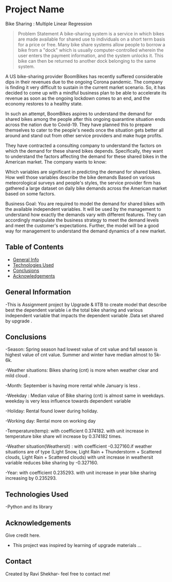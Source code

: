# Project Name
Bike Sharing : Multiple Linear Regression

> Problem Statement
A bike-sharing system is a service in which bikes are made available for shared use to individuals on a short term basis for a price or free. Many bike share systems allow people to borrow a bike from a "dock" which is usually computer-controlled wherein the user enters the payment information, and the system unlocks it. This bike can then be returned to another dock belonging to the same system.


A US bike-sharing provider BoomBikes has recently suffered considerable dips in their revenues due to the ongoing Corona pandemic. The company is finding it very difficult to sustain in the current market scenario. So, it has decided to come up with a mindful business plan to be able to accelerate its revenue as soon as the ongoing lockdown comes to an end, and the economy restores to a healthy state. 


In such an attempt, BoomBikes aspires to understand the demand for shared bikes among the people after this ongoing quarantine situation ends across the nation due to Covid-19. They have planned this to prepare themselves to cater to the people's needs once the situation gets better all around and stand out from other service providers and make huge profits.


They have contracted a consulting company to understand the factors on which the demand for these shared bikes depends. Specifically, they want to understand the factors affecting the demand for these shared bikes in the American market. The company wants to know:

Which variables are significant in predicting the demand for shared bikes.
How well those variables describe the bike demands
Based on various meteorological surveys and people's styles, the service provider firm has gathered a large dataset on daily bike demands across the American market based on some factors. 


Business Goal:
You are required to model the demand for shared bikes with the available independent variables. It will be used by the management to understand how exactly the demands vary with different features. They can accordingly manipulate the business strategy to meet the demand levels and meet the customer's expectations. Further, the model will be a good way for management to understand the demand dynamics of a new market. 


## Table of Contents
* [General Info](#general-information)
* [Technologies Used](#technologies-used)
* [Conclusions](#conclusions)
* [Acknowledgements](#acknowledgements)

<!-- You can include any other section that is pertinent to your problem -->

## General Information
-This is Assignment project by Upgrade & IITB to create model that describe best the dependent variable i.e the total bike sharing and  various independent variable that impacts the dependent variable .Data set shared by upgrade . 
<!-- You don't have to answer all the questions - just the ones relevant to your project. -->

## Conclusions
-Season: Spring season had lowest value of cnt value and fall season is highest value of cnt value. Summer and winter have median almost to 5k-6k.

-Weather situations: Bikes sharing (cnt) is more when weather clear and mild cloud .

-Month: September is having more rental while January is less .

-Weekday : Median value of Bike sharing (cnt) is almost same in weekdays. weekday is very less influence towards dependent variable

-Holiday: Rental found lower during holiday.

-Working day: Rental more on working day

-Temperature(temp):  with coefficient 0.374182. with unit increase in temperature bike share 
 wll increase by 0.374182 times. 

-Weather situation(Weathersit) : with coefficient -0.327160.if weather situations are of type 
(Light Snow, Light Rain + Thunderstorm + Scattered clouds, Light Rain + Scattered clouds) with unit 
increase in weathersit variable reduces bike sharing by -0.327160.

-Year: with coefficient 0.235293. with unit increase in year bike sharing increasing by 0.235293.




<!-- You don't have to answer all the questions - just the ones relevant to your project. -->


## Technologies Used
-Python and its library

<!-- As the libraries versions keep on changing, it is recommended to mention the version of library used in this project -->

## Acknowledgements
Give credit here.
- This project was inspired by learning of upgrade materials ...

## Contact
Created by Ravi Shekhar- feel free to contact me!


<!-- Optional -->
<!-- ## License -->
<!-- This project is open source and available under the [... License](). -->

<!-- You don't have to include all sections - just the one's relevant to your project -->